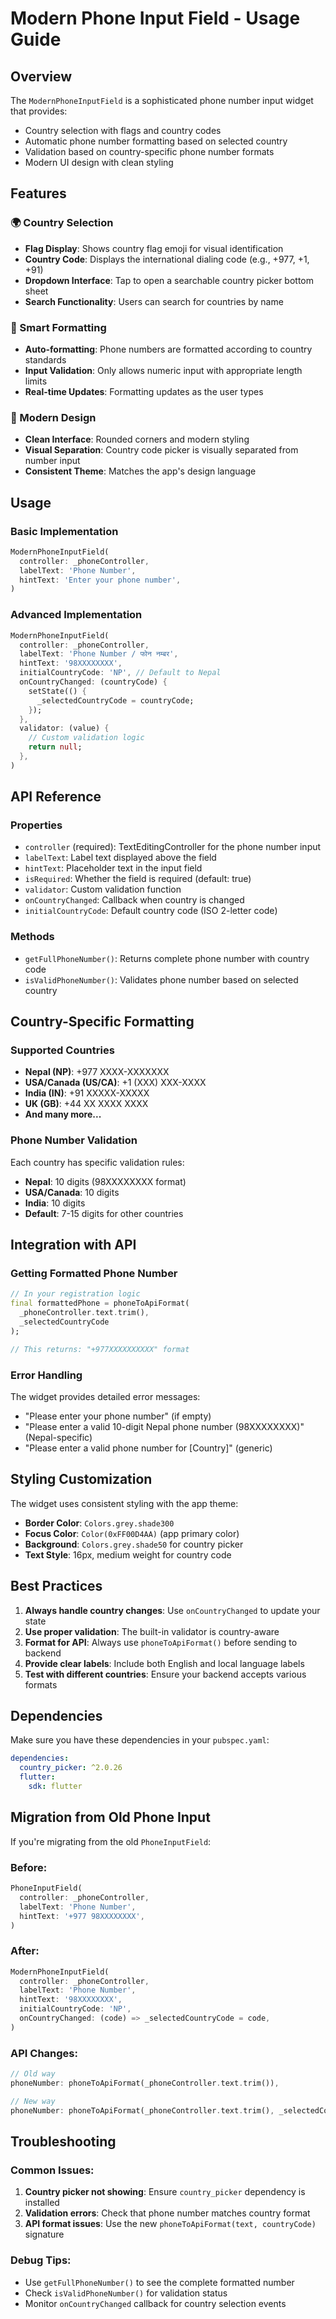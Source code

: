 # Modern Phone Input Field - Usage Guide

## Overview

The `ModernPhoneInputField` is a sophisticated phone number input widget that provides:

- Country selection with flags and country codes
- Automatic phone number formatting based on selected country
- Validation based on country-specific phone number formats
- Modern UI design with clean styling

## Features

### 🌍 Country Selection

- **Flag Display**: Shows country flag emoji for visual identification
- **Country Code**: Displays the international dialing code (e.g., +977, +1, +91)
- **Dropdown Interface**: Tap to open a searchable country picker bottom sheet
- **Search Functionality**: Users can search for countries by name

### 📱 Smart Formatting

- **Auto-formatting**: Phone numbers are formatted according to country standards
- **Input Validation**: Only allows numeric input with appropriate length limits
- **Real-time Updates**: Formatting updates as the user types

### 🎨 Modern Design

- **Clean Interface**: Rounded corners and modern styling
- **Visual Separation**: Country code picker is visually separated from number input
- **Consistent Theme**: Matches the app's design language

## Usage

### Basic Implementation

```dart
ModernPhoneInputField(
  controller: _phoneController,
  labelText: 'Phone Number',
  hintText: 'Enter your phone number',
)
```

### Advanced Implementation

```dart
ModernPhoneInputField(
  controller: _phoneController,
  labelText: 'Phone Number / फोन नम्बर',
  hintText: '98XXXXXXXX',
  initialCountryCode: 'NP', // Default to Nepal
  onCountryChanged: (countryCode) {
    setState(() {
      _selectedCountryCode = countryCode;
    });
  },
  validator: (value) {
    // Custom validation logic
    return null;
  },
)
```

## API Reference

### Properties

- `controller` (required): TextEditingController for the phone number input
- `labelText`: Label text displayed above the field
- `hintText`: Placeholder text in the input field
- `isRequired`: Whether the field is required (default: true)
- `validator`: Custom validation function
- `onCountryChanged`: Callback when country is changed
- `initialCountryCode`: Default country code (ISO 2-letter code)

### Methods

- `getFullPhoneNumber()`: Returns complete phone number with country code
- `isValidPhoneNumber()`: Validates phone number based on selected country

## Country-Specific Formatting

### Supported Countries

- **Nepal (NP)**: +977 XXXX-XXXXXXX
- **USA/Canada (US/CA)**: +1 (XXX) XXX-XXXX
- **India (IN)**: +91 XXXXX-XXXXX
- **UK (GB)**: +44 XX XXXX XXXX
- **And many more...**

### Phone Number Validation

Each country has specific validation rules:

- **Nepal**: 10 digits (98XXXXXXXX format)
- **USA/Canada**: 10 digits
- **India**: 10 digits
- **Default**: 7-15 digits for other countries

## Integration with API

### Getting Formatted Phone Number

```dart
// In your registration logic
final formattedPhone = phoneToApiFormat(
  _phoneController.text.trim(),
  _selectedCountryCode
);

// This returns: "+977XXXXXXXXXX" format
```

### Error Handling

The widget provides detailed error messages:

- "Please enter your phone number" (if empty)
- "Please enter a valid 10-digit Nepal phone number (98XXXXXXXX)" (Nepal-specific)
- "Please enter a valid phone number for [Country]" (generic)

## Styling Customization

The widget uses consistent styling with the app theme:

- **Border Color**: `Colors.grey.shade300`
- **Focus Color**: `Color(0xFF00D4AA)` (app primary color)
- **Background**: `Colors.grey.shade50` for country picker
- **Text Style**: 16px, medium weight for country code

## Best Practices

1. **Always handle country changes**: Use `onCountryChanged` to update your state
2. **Use proper validation**: The built-in validator is country-aware
3. **Format for API**: Always use `phoneToApiFormat()` before sending to backend
4. **Provide clear labels**: Include both English and local language labels
5. **Test with different countries**: Ensure your backend accepts various formats

## Dependencies

Make sure you have these dependencies in your `pubspec.yaml`:

```yaml
dependencies:
  country_picker: ^2.0.26
  flutter:
    sdk: flutter
```

## Migration from Old Phone Input

If you're migrating from the old `PhoneInputField`:

### Before:

```dart
PhoneInputField(
  controller: _phoneController,
  labelText: 'Phone Number',
  hintText: '+977 98XXXXXXXX',
)
```

### After:

```dart
ModernPhoneInputField(
  controller: _phoneController,
  labelText: 'Phone Number',
  hintText: '98XXXXXXXX',
  initialCountryCode: 'NP',
  onCountryChanged: (code) => _selectedCountryCode = code,
)
```

### API Changes:

```dart
// Old way
phoneNumber: phoneToApiFormat(_phoneController.text.trim()),

// New way
phoneNumber: phoneToApiFormat(_phoneController.text.trim(), _selectedCountryCode),
```

## Troubleshooting

### Common Issues:

1. **Country picker not showing**: Ensure `country_picker` dependency is installed
2. **Validation errors**: Check that phone number matches country format
3. **API format issues**: Use the new `phoneToApiFormat(text, countryCode)` signature

### Debug Tips:

- Use `getFullPhoneNumber()` to see the complete formatted number
- Check `isValidPhoneNumber()` for validation status
- Monitor `onCountryChanged` callback for country selection events

